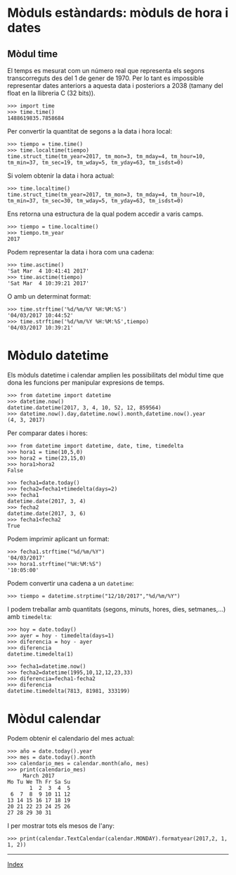 # Mòduls estàndards: mòduls de hora i dates

## Mòdul time

El temps es mesurat com un número real que representa els segons transcorreguts des del 1 de gener de 1970. Per lo tant es impossible representar dates anteriors a aquesta data i posteriors a 2038	(tamany del float en la llibreria C (32 bits)).

	>>> import time
	>>> time.time()
	1488619835.7858684

Per convertir la quantitat de segons a la data i hora local:

	>>> tiempo = time.time()
	>>> time.localtime(tiempo)
	time.struct_time(tm_year=2017, tm_mon=3, tm_mday=4, tm_hour=10, tm_min=37, tm_sec=19, tm_wday=5, tm_yday=63, tm_isdst=0)

Si volem obtenir la data i hora actual:

	>>> time.localtime()
	time.struct_time(tm_year=2017, tm_mon=3, tm_mday=4, tm_hour=10, tm_min=37, tm_sec=30, tm_wday=5, tm_yday=63, tm_isdst=0)

Ens retorna una estructura de la qual podem accedir a varis camps.

	>>> tiempo = time.localtime()
	>>> tiempo.tm_year
	2017

Podem representar la data i hora com una cadena:

	>>> time.asctime()
	'Sat Mar  4 10:41:41 2017'
	>>> time.asctime(tiempo)
	'Sat Mar  4 10:39:21 2017'

O amb un determinat format:

	>>> time.strftime('%d/%m/%Y %H:%M:%S')
	'04/03/2017 10:44:52'
	>>> time.strftime('%d/%m/%Y %H:%M:%S',tiempo)
	'04/03/2017 10:39:21'

# Mòdulo datetime

Els mòduls datetime i calendar amplien les possibilitats del mòdul time que dona les funcions per manipular expresions de temps.

	>>> from datetime import datetime
	>>> datetime.now()
	datetime.datetime(2017, 3, 4, 10, 52, 12, 859564)
	>>> datetime.now().day,datetime.now().month,datetime.now().year
	(4, 3, 2017)

Per comparar dates i hores:

	>>> from datetime import datetime, date, time, timedelta
	>>> hora1 = time(10,5,0)
	>>> hora2 = time(23,15,0)
	>>> hora1>hora2
	False

	>>> fecha1=date.today()
	>>> fecha2=fecha1+timedelta(days=2)
	>>> fecha1
	datetime.date(2017, 3, 4)
	>>> fecha2
	datetime.date(2017, 3, 6)
	>>> fecha1<fecha2
	True

Podem imprimir aplicant un format:

	>>> fecha1.strftime("%d/%m/%Y")
	'04/03/2017'
	>>> hora1.strftime("%H:%M:%S")
	'10:05:00'

Podem convertir una cadena a un `datetime`:

	>>> tiempo = datetime.strptime("12/10/2017","%d/%m/%Y")

I podem treballar amb quantitats (segons, minuts, hores, dies, setmanes,...) amb `timedelta`:

	>>> hoy = date.today()
	>>> ayer = hoy - timedelta(days=1)
	>>> diferencia = hoy - ayer
	>>> diferencia
	datetime.timedelta(1)

	>>> fecha1=datetime.now()
	>>> fecha2=datetime(1995,10,12,12,23,33)
	>>> diferencia=fecha1-fecha2
	>>> diferencia
	datetime.timedelta(7813, 81981, 333199)

# Mòdul calendar

Podem obtenir el calendario del mes actual:

	>>> año = date.today().year 
	>>> mes = date.today().month
	>>> calendario_mes = calendar.month(año, mes)
	>>> print(calendario_mes)
	     March 2017
	Mo Tu We Th Fr Sa Su
	       1  2  3  4  5
	 6  7  8  9 10 11 12
	13 14 15 16 17 18 19
	20 21 22 23 24 25 26
	27 28 29 30 31

I per mostrar tots els mesos de l'any:

	>>> print(calendar.TextCalendar(calendar.MONDAY).formatyear(2017,2, 1, 1, 2))


***
[Index](../../../README.md)
